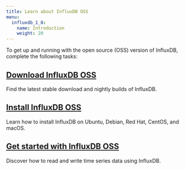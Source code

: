 ```yaml
---
title: Learn about InfluxDB OSS
menu:
  influxdb_1_8:
    name: Introduction
    weight: 20
---
```


To get up and running with the open source (OSS) version of InfluxDB, complete the following tasks:

## [Download InfluxDB OSS](https://portal.influxdata.com/downloads)

Find the latest stable download and nightly builds of InfluxDB.

## [Install InfluxDB OSS](/influxdb/v1.8/introduction/installation/)

Learn how to install InfluxDB on Ubuntu, Debian, Red Hat, CentOS, and macOS.

## [Get started with InfluxDB OSS](/influxdb/v1.8/introduction/getting-started/)

Discover how to read and write time series data using InfluxDB.

